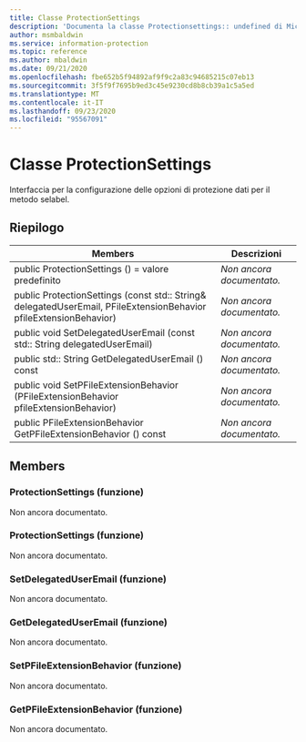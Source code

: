```yaml
---
title: Classe ProtectionSettings
description: 'Documenta la classe Protectionsettings:: undefined di Microsoft Information Protection (MIP) SDK.'
author: msmbaldwin
ms.service: information-protection
ms.topic: reference
ms.author: mbaldwin
ms.date: 09/21/2020
ms.openlocfilehash: fbe652b5f94892af9f9c2a83c94685215c07eb13
ms.sourcegitcommit: 3f5f9f7695b9ed3c45e9230cd8b8cb39a1c5a5ed
ms.translationtype: MT
ms.contentlocale: it-IT
ms.lasthandoff: 09/23/2020
ms.locfileid: "95567091"
---
```

# <a name="class-protectionsettings"></a>Classe ProtectionSettings 
Interfaccia per la configurazione delle opzioni di protezione dati per il metodo selabel.
  
## <a name="summary"></a>Riepilogo
 Members                        | Descrizioni                                
--------------------------------|---------------------------------------------
public ProtectionSettings () = valore predefinito  | _Non ancora documentato._
public ProtectionSettings (const std:: String& delegatedUserEmail, PFileExtensionBehavior pfileExtensionBehavior)  | _Non ancora documentato._
public void SetDelegatedUserEmail (const std:: String delegatedUserEmail)  | _Non ancora documentato._
public std:: String GetDelegatedUserEmail () const  | _Non ancora documentato._
public void SetPFileExtensionBehavior (PFileExtensionBehavior pfileExtensionBehavior)  | _Non ancora documentato._
public PFileExtensionBehavior GetPFileExtensionBehavior () const  | _Non ancora documentato._
  
## <a name="members"></a>Members
  
### <a name="protectionsettings-function"></a>ProtectionSettings (funzione)
Non ancora documentato.

  
### <a name="protectionsettings-function"></a>ProtectionSettings (funzione)
Non ancora documentato.

  
### <a name="setdelegateduseremail-function"></a>SetDelegatedUserEmail (funzione)
Non ancora documentato.

  
### <a name="getdelegateduseremail-function"></a>GetDelegatedUserEmail (funzione)
Non ancora documentato.

  
### <a name="setpfileextensionbehavior-function"></a>SetPFileExtensionBehavior (funzione)
Non ancora documentato.

  
### <a name="getpfileextensionbehavior-function"></a>GetPFileExtensionBehavior (funzione)
Non ancora documentato.
